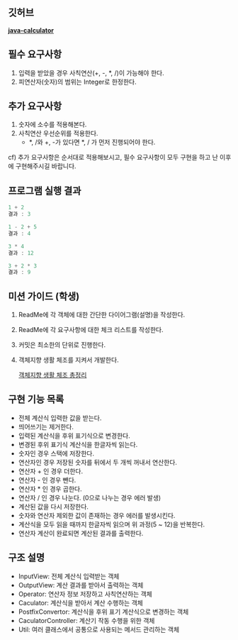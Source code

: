 ## 깃허브

**[java-calculator](https://github.com/programmers-lecture/java-calculator)**

## 필수 요구사항

1. 입력을 받았을 경우 사칙연산(+, -, *, /)이 가능해야 한다.
2. 피연산자(숫자)의 범위는 Integer로 한정한다.

## 추가 요구사항
1. 숫자에 소수를 적용해본다.
2. 사칙연산 우선순위를 적용한다.
    - *, /와 +, -가 있다면 *, / 가 먼저 진행되어야 한다.

cf) 추가 요구사항은 순서대로 적용해보시고, 필수 요구사항이 모두 구현을 하고 난 이후에 구현해주시길 바랍니다. 

## 프로그램 실행 결과

```jsx
1 + 2
결과 : 3

1 - 2 + 5
결과 : 4

3 * 4
결과 : 12

3 + 2 * 3
결과 : 9
```

## 미션 가이드 (학생)

1. ReadMe에 각 객체에 대한 간단한 다이어그램(설명)을 작성한다.
2. ReadMe에 각 요구사항에 대한 체크 리스트를 작성한다.
3. 커밋은 최소한의 단위로 진행한다.
4. 객체지향 생활 체조를 지켜서 개발한다.
    
    [객체지향 생활 체조 총정리](https://developerfarm.wordpress.com/2012/02/03/object_calisthenics_summary/)


## 구현 기능 목록

- 전체 계산식 입력한 값을 받는다.
- 띄어쓰기는 제거한다.
- 입력된 계산식을 후위 표기식으로 변경한다.
- 변경된 후위 표기식 계산식을 한글자씩 읽는다.
- 숫자인 경우 스택에 저장한다.
- 연산자인 경우 저장된 숫자를 뒤에서 두 개씩 꺼내서 연산한다.
- 연산자 + 인 경우 더한다.
- 연산자 - 인 경우 뺀다.
- 연산자 * 인 경우 곱한다.
- 연산자 / 인 경우 나눈다. (0으로 나누는 경우 에러 발생)
- 계산된 값을 다시 저장한다.
- 숫자와 연산자 제외한 값이 존재하는 경우 에러를 발생시킨다.
- 계산식을 모두 읽을 때까지 한글자씩 읽으며 위 과정(5 ~ 12)을 반복한다.
- 연산자 계산이 완료되면 계산된 결과를 출력한다.


## 구조 설명

- InputView: 전체 계산식 입력받는 객체
- OutputView: 계산 결과를 받아서 출력하는 객체
- Operator: 연산자 정보 저장하고 사칙연산하는 객체
- Caculator: 계산식을 받아서 계산 수행하는 객체
- PostfixConvertor: 계산식을 후위 표기 계산식으로 변경하는 객체
- CaculatorController: 계산기 작동 수행을 위한 객체
- Util: 여러 클래스에서 공통으로 사용되는 메서드 관리하는 객체
